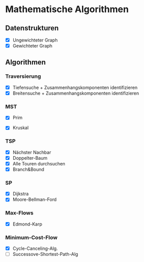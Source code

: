 # Mathematische Algorithmen

## Datenstrukturen

- [x] Ungewichteter Graph
- [x] Gewichteter Graph
  
## Algorithmen
  
### Traversierung
- [x] Tiefensuche  + Zusammenhangskomponenten identifizieren
- [x] Breitensuche + Zusammenhangskomponenten identifizieren
  
### MST
- [x] Prim
- [x] Kruskal 
  
  
### TSP
- [x] Nächster Nachbar
- [x] Doppelter-Baum
- [x] Alle Touren durchsuchen
- [x] Branch&Bound

### SP
- [x] Dijkstra
- [x] Moore-Bellman-Ford
  
### Max-Flows
- [x] Edmond-Karp

### Minimum-Cost-Flow
- [x] Cycle-Canceling-Alg.
- [ ] Successove-Shortest-Path-Alg
